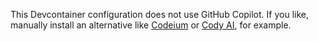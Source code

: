 This Devcontainer configuration does not use GitHub Copilot. If you like, manually install an alternative like [Codeium](https://codeium.com/) or [Cody AI](), for example.